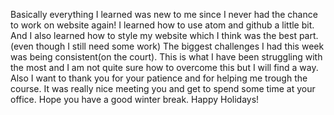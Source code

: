 Basically everything I learned was new to me since I never had the chance to work on website again! I learned how to use atom and github a little bit. And I also learned how to style my website which I think was the best part. (even though I still need some work)
The biggest challenges I had this week was being consistent(on the court). This is what I have been struggling with the most and I am not quite sure how to overcome this but I will find a way.
Also I want to thank you for your patience and for helping me trough the course. It was really nice meeting you and get to spend some time at your office. Hope you have a good winter break. Happy Holidays!
